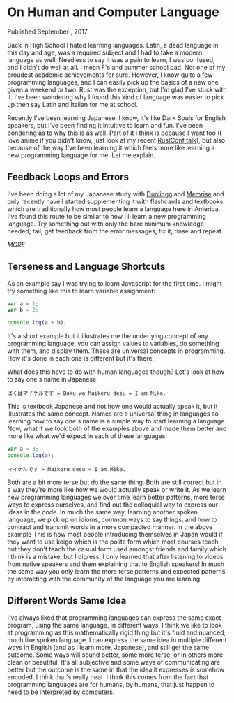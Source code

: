 # On Human and Computer Language
<div class="subtitle">Published September , 2017</div>

Back in High School I hated learning languages. Latin, a dead language in this
day and age, was a required subject and I had to take a modern language as well.
Needless to say it was a pain to learn, I was confused, and I didn't do well at
all. I mean F's and summer school bad. Not one of my proudest academic
achievements for sure. However, I know quite a few programming languages, and
I can easily pick up the basics of a new one given a weekend or two. Rust was
the exception, but I'm glad I've stuck with it. I've been wondering why I found
this kind of language was easier to pick up then say Latin and Italian for me at
school.

Recently I've been learning Japanese. I know, it's like Dark Souls for English
speakers, but I've been finding it intuitive to learn and fun. I've been
pondering as to why this is as well. Part of it I think is because I want too (I
love anime if you didn't know, just look at my recent [RustConf talk]()), but
also because of the way I've been learning it which feels more like learning
a new programming language for me. Let me explain.

## Feedback Loops and Errors

I've been doing a lot of my Japanese study with [Duolingo]() and [Memrise]() and
only recently have I started supplementing it with flashcards and textbooks
which are traditionally how most people learn a language here in America. I've
found this route to be similar to how I'll learn a new programming language. Try
something out with only the bare minimum knowledge needed, fail, get feedback
from the error messages, fix it, rinse and repeat. 

*MORE*

## Terseness and Language Shortcuts

As an example say I was trying to learn Javascript for the first time. I might
try something like this to learn variable assignment:

```js
var a = 1;
var b = 2;

console.log(a + b);
```

It's a short example but it illustrates me the underlying concept of any
programming language, you can assign values to variables, do something with
them, and display them. These are universal concepts in programming. How it's
done in each one is different but it's there.

What does this have to do with human languages though? Let's look at how to say
one's name in Japanese:

```
ぼくはマイケルです = Boku wa Maikeru desu = I am Mike.
```

This is textbook Japanese and not how one would actually speak it, but it
illustrates the same concept. Names are a universal thing in languages so
learning how to say one's name is a simple way to start learning a language.
Now, what if we took both of the examples above and made them better and more
like what we'd expect in each of these languages:

```js
var a = 3;
console.log(a);
```

```
マイケルです = Maikeru desu = I am Mike.
```

Both are a bit more terse but do the same thing. Both are still correct but in
a way they're more like how we would actually speak or write it. As we learn new
programming languages we over time learn better patterns, more terse ways to
express ourselves, and find out the colloquial way to express our ideas in the
code. In much the same way, learning another spoken language, we pick up on
idioms, common ways to say things, and how to contract and transmit words in
a more compacted manner. In the above example This is how most people
introducing themselves in Japan would if they want to use keigo which is the
polite form which most courses teach, but they don't teach the casual form
used amongst friends and family which I think is a mistake, but I digress.
I only learned that after listening to videos from native speakers and them
explaining that to English speakers! In much the same way you only learn the
more terse patterns and expected patterns by interacting with the community of
the language you are learning.

## Different Words Same Idea

I've always liked that programming languages can express the same exact program,
using the same language, in different ways. I think we like to look at
programming as this mathematically rigid thing but it's fluid and nuanced, much
like spoken language. I can express the same idea in multiple different ways in
English (and as I learn more, Japanese), and still get the same outcome. Some
ways will sound better, some more terse, or in others more clean or beautiful.
It's all subjective and some ways of communicating are better but the outcome is
the same in that the idea it expresses is somehow encoded. I think that's really
neat. I think this comes from the fact that programming languages are for
humans, by humans, that just happen to need to be interpreted by
computers.

